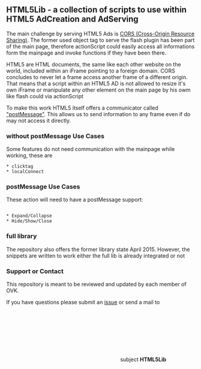 ## HTML5Lib - a collection of scripts to use within HTML5 AdCreation and AdServing  

The main challenge by serving HTML5 Ads is [CORS (Cross-Origin Resource Sharing)](https://developer.mozilla.org/en-US/docs/Web/HTTP/Access_control_CORS).
The former used object tag to serve the flash plugin has been part of the main page, therefore actionScript could easily access all informations
form the mainpage and invoke functions if they have been there.

HTML5 are HTML documents, the same like each other website on the world, included within an iFrame pointing to a foreign domain.
CORS concludes to never let a frame access another frame of a different origin.
That means that a script within an HTML5 AD is not allowed to resize it's own iFrame or manipulate any other element on the main page by his owm like flash could via actionScript

To make this work HTML5 itself offers a communicator called ["postMessage"](https://developer.mozilla.org/en-US/docs/Web/API/Window/postMessage).
This allows us to send information to any frame even if do may not access it directly.

### without postMessage Use Cases

Some features do not need communication with the mainpage while working, these are

```
* clicktag
* localConnect

```

### postMessage Use Cases

These action will need to have a postMessage support:

```

* Expand/Collapse
* Hide/Show/Close

```

### full library

The repository also offers the former library state April 2015.
However, the snippets are written to work either the full lib is already integrated or not

### Support or Contact

This repository is meant to be reviewed and updated by each member of OVK.

If you have questions please submit an [issue](https://github.com/Unitadtechnologystandards/HTML5Lib/issues) or send a mail to ![info@bvdw.org](mailto:info@bvdw.org) subject **HTML5Lib**
